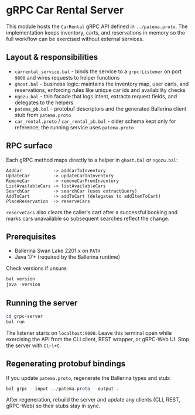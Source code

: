 # gRPC Car Rental Server

This module hosts the `CarRental` gRPC API defined in `../patema.proto`. The implementation keeps inventory, carts, and reservations in memory so the full workflow can be exercised without external services.

## Layout & responsibilities

- `carrental_service.bal` - binds the service to a `grpc:Listener` on port `9000` and wires requests to helper functions
- `ghost.bal` - business logic: maintains the inventory map, user carts, and reservations, enforcing rules like unique car ids and availability checks
- `ngozu.bal` - thin facade that logs intent, extracts request fields, and delegates to the helpers
- `patema_pb.bal` - protobuf descriptors and the generated Ballerina client stub from `patema.proto`
- `car_rental.proto` / `car_rental_pb.bal` - older schema kept only for reference; the running service uses `patema.proto`

## RPC surface

Each gRPC method maps directly to a helper in `ghost.bal` or `ngozu.bal`:

```
AddCar            -> addCarToInventory
UpdateCar         -> updateCarInInventory
RemoveCar         -> removeCarFromInventory
ListAvailableCars -> listAvailableCars
SearchCar         -> searchCar (uses extractQuery)
AddToCart         -> addToCart (delegates to addItemToCart)
PlaceReservation  -> reserveCars
```

`reserveCars` also clears the caller's cart after a successful booking and marks cars unavailable so subsequent searches reflect the change.

## Prerequisites

- Ballerina Swan Lake 2201.x on `PATH`
- Java 17+ (required by the Ballerina runtime)

Check versions if unsure:

```powershell
bal version
java -version
```

## Running the server

```powershell
cd grpc-server
bal run
```

The listener starts on `localhost:9000`. Leave this terminal open while exercising the API from the CLI client, REST wrapper, or gRPC-Web UI. Stop the server with `Ctrl+C`.

## Regenerating protobuf bindings

If you update `patema.proto`, regenerate the Ballerina types and stub:

```powershell
bal grpc --input ../patema.proto --output .
```

After regeneration, rebuild the server and update any clients (CLI, REST, gRPC-Web) so their stubs stay in sync.
